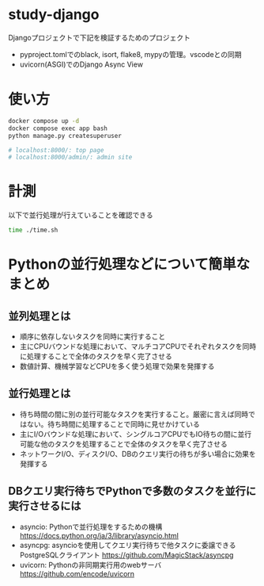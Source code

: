 # study-django

Djangoプロジェクトで下記を検証するためのプロジェクト

- pyproject.tomlでのblack, isort, flake8, mypyの管理。vscodeとの同期
- uvicorn(ASGI)でのDjango Async View

# 使い方

```sh
docker compose up -d
docker compose exec app bash
python manage.py createsuperuser

# localhost:8000/: top page
# localhost:8000/admin/: admin site
```

# 計測

以下で並行処理が行えていることを確認できる

```sh
time ./time.sh
```

# Pythonの並行処理などについて簡単なまとめ

## 並列処理とは
- 順序に依存しないタスクを同時に実行すること
- 主にCPUバウンドな処理において、マルチコアCPUでそれぞれタスクを同時に処理することで全体のタスクを早く完了させる
- 数値計算、機械学習などCPUを多く使う処理で効果を発揮する

## 並行処理とは
- 待ち時間の間に別の並行可能なタスクを実行すること。厳密に言えば同時ではない。待ち時間に処理することで同時に見せかけている
- 主にI/Oバウンドな処理において、シングルコアCPUでもIO待ちの間に並行可能な他のタスクを処理することで全体のタスクを早く完了させる
- ネットワークI/O、ディスクI/O、DBのクエリ実行の待ちが多い場合に効果を発揮する

## DBクエリ実行待ちでPythonで多数のタスクを並行に実行させるには
- asyncio: Pythonで並行処理をするための機構
https://docs.python.org/ja/3/library/asyncio.html
- asyncpg: asyncioを使用してクエリ実行待ちで他タスクに委譲できるPostgreSQLクライアント
https://github.com/MagicStack/asyncpg
- uvicorn: Pythonの非同期実行用のwebサーバ
https://github.com/encode/uvicorn
